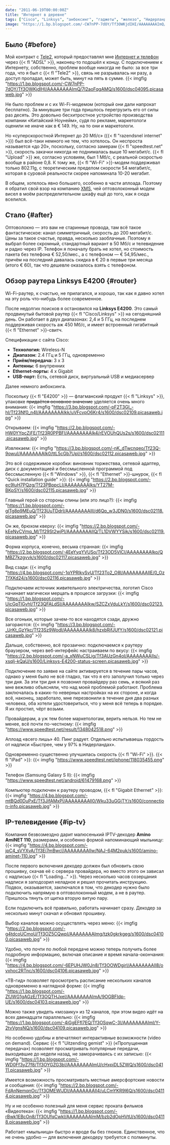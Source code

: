 ```yaml
---
date: "2011-06-19T00:00:00Z"
title: "Интернет в деревне"
tags: ["Cisco", "Linksys", "анбоксинг", "гаджеты", "железо", "Нидерланды", "обзор", "ТВ", "телефон"]
image: "https://1.bp.blogspot.com/-CW7nPP-7dOY/Tf3OWKjdIHI/AAAAAAAAImQ/7I2aoFqgAMQ/s1600/dsc04095.picasaweb.jpg"
---
```


## Было {#before}

Мой контракт с [Tele2](http://www.tele2.nl/), который предоставлял мне [Интернет и телефон](http://www.tele2.nl/internet-bellen.html) через {{< fl "ADSL" >}}, наконец-то подошёл к концу. С подключением к Интернету, собственно, проблем вообще никогда не было: за все три года, что я был с {{< fl "Tele2" >}}, связь не разрывалась ни разу, а доступ пропадал, может быть, минут на пять в сумме.
{{< imgfig "https://1.bp.blogspot.com/-CW7nPP-7dOY/Tf3OWKjdIHI/AAAAAAAAImQ/7I2aoFqgAMQ/s1600/dsc04095.picasaweb.jpg" >}}

<!--more-->

Не было проблем и с их Wi-Fi-модемом (который они дали напрокат бесплатно). За минувшие три года пришлось перегрузить его от силы раз десять. Это довольно бесхитростное устройство производства компании «Китайский Ноунейм», судя по рекламе, маркетологи оценили не иначе как в € 149. Ну, на то они и маркетологи.

Но «суперскоростной Интернет до 20 Мб/с» ({{< fl "razendsnel internet" >}}) был всё-таки немного не тем, что хотелось. Он неспроста называется «до 20», поскольку, согласно замерам {{< fl "speedtest.net" >}}, скорость закачки никогда не поднималась выше 10 мегабит/с. {{< fl "Upload" >}} же, согласно условиям, был 1 Мб/с, с реальной скоростью вообще в районе 0,8. К тому же, {{< fl "Wi-Fi" >}}-модем поддерживал только 802.11g, с теоретическим пределом скорости 54 мегабит/с, которая в суровой реальности скорее напоминала 10-20 мегабит.

В общем, хотелось явно большего, особенно в части аплоада. Поэтому я обратил свой взор на компанию [XMS](http://xmsnet.nl/), чей оптоволоконный модем висел в моём распределительном шкафу ещё до того, как я сюда вселился.

## Стало {#after}

Оптоволокно — это вам не старинные провода, там всё такое фантастическое: канал симметричный, скорость до 200 мегабит/с. Цены за такое счастье, правда, несколько заоблачные. Поэтому я выбрал более скромный, стандартный вариант в 50 Мб/с и телевидение и радио через IP. Телефон я поначалу брать не хотел, но стоимость пакета без телефона € 52,50/мес., а с телефоном — € 54,95/мес., причём на последний давалась скидка в € 20 в первые три месяца (итого € 60), так что дешевле оказалось взять с телефоном.

## Обзор раутера Linksys E4200 {#router}

Wi-Fi-раутер, к счастью, не прилагался, и хорошо, так как я давно хотел на эту роль что-нибудь более современное.

После недолгих поисков я остановился на **Linksys E4200**. Это самый продвинутый бытовой раутер {{< fl "Cisco/Linksys" >}} на сегодняшний день. Он работает в двух диапазонах: 2,4 и 5 ГГц, на последнем поддерживая скорость аж 450 Мб/с, и имеет встроенный гигабитный {{< fl "Ethernet" >}}-свитч.

Спецификации с сайта Cisco:

 * **Технология:** Wireless-N
 * **Диапазон:** 2.4 ГГц и 5 ГГц, одновременно
 * **Приём/передача:** 3 x 3
 * **Антенны:** 6 внутренних
 * **Ethernet-порты:** 4 x Gigabit
 * **USB-порт:** Есть, сетевой диск, виртуальный USB и медиасервер

Далее немного анбоксинга.

Поскольку {{< fl "E4200" >}} — флагманский продукт {{< fl "Linksys" >}}, упаковке ~~придаётся основное значение~~ уделяется очень много внимания:
{{< imgfig "https://3.bp.blogspot.com/-pF2T3GI_-hI/Tf23Nf0_n4I/AAAAAAAAIkk/uVFcvpO6Kr4/s1600/dsc02109.picasaweb.jpg" >}}

Открываем:
{{< imgfig "https://2.bp.blogspot.com/-HW0YYpcZjFE/Tf23R0PPBFI/AAAAAAAAIk4/rEVOUhQUs2s/s1600/dsc02111.picasaweb.jpg" >}}

Извлекаем:
{{< imgfig "https://3.bp.blogspot.com/-nK_dTwcnqeo/Tf23Q-9owuI/AAAAAAAAIk0/ttL5cGb7UpI/s1600/dsc02112.picasaweb.jpg" >}}

Это всё содержимое коробки: виновник торжествва, сетевой адаптер, диск с документацией и бессмысленной программой под бессмысленную {{< fl "Windows" >}}, {{< fl "Ethernet" >}}-шнурок, {{< fl "Quick installation guide" >}}:
{{< imgfig "https://2.bp.blogspot.com/-ec9IuH7PQzg/Tf23PBppcLI/AAAAAAAAIks/YT27M-BKpSY/s1600/dsc02115.picasaweb.jpg" >}}

Главный герой со стороны спины (или это лицо?):
{{< imgfig "https://1.bp.blogspot.com/-glTg8p9MEuQ/Tf23UuTDdrI/AAAAAAAAIlI/d6Qp_w3JDN0/s1600/dsc02118.picasaweb.jpg" >}}

Он же, брюхом кверху:
{{< imgfig "https://2.bp.blogspot.com/-kEeNyCVmq_M/Tf29St2wjPI/AAAAAAAAIlQ/TL1DVWYYSik/s1600/dsc02119.picasaweb.jpg" >}}

Форма корпуса, конечно, весьма странная:
{{< imgfig "https://2.bp.blogspot.com/-4EeYyqYVUSo/Tf23OD5VlCI/AAAAAAAAIko/QMBZ7kzgvvk/s1600/dsc02117.picasaweb.jpg" >}}

Вид сзади:
{{< imgfig "https://4.bp.blogspot.com/-1qYPRlkvSvU/Tf23To2_O8I/AAAAAAAAIlE/0_OzTfXKd24/s1600/dsc02116.picasaweb.jpg" >}}

Подключаем источник живительного электричества, логотип Cisco начинает магически мерцать в процессе загрузки:
{{< imgfig "https://1.bp.blogspot.com/-UicGpTlGvhI/Tf23QFALdSI/AAAAAAAAIkw/SZCZxVduLkY/s1600/dsc02123.picasaweb.jpg" >}}

Все огоньки, которые зачем-то все находятся сзади, дружно загораются:
{{< imgfig "https://3.bp.blogspot.com/-_UrKt_GzYkc/Tf23Sz9WodI/AAAAAAAAIk8/hzxbRifJUfY/s1600/dsc02121.picasaweb.jpg" >}}

Дальше, собственно, всё прозаично: подключаемся к раутеру браузером, через веб-интерфейс настраиваем по вкусу:
{{< imgfig "https://2.bp.blogspot.com/-a_xNWuCSLig/Tf3AUzGn4oI/AAAAAAAAIls/-xsqlj-kQaU/s1600/Linksys-E4200-status-screen.picasaweb.jpg" >}}

Подключение по заявке на сайте активируется в течение пары часов, однако у меня было не всё гладко, так что я его заполучил только через три дня. За эти три дня я позвонил провайдеру раз семь, и всякий раз мне вежливо объясняли, что над моей проблемой работают. Проблема заключалась в каких-то неверных настройках на их стороне, и когда всё, наконец, заработало, мне перезвонили в течение дня два разных человека, оба хотели удостовериться, что у меня всё теперь в порядке. Я их простил, чёрт возьми.

Провайдерам, а уж тем более маркетологам, верить нельзя. Но тем не менее, всё почти по-честному:
{{< imgfig "https://www.speedtest.net/result/1348042518.png" >}}

Аплоад «всего лишь» 40. Пинг радует. Отдельно испытываешь гордость от надписи «Быстрее, чем у 97% в Нидерландах».

Одновременно существенно улучшилась скорость {{< fl "Wi-Fi" >}}. {{< fl "iPad" >}}:
{{< imgfig "https://www.speedtest.net/iphone/118035455.png" >}}

Телефон (Samsung Galaxy S II):
{{< imgfig "https://www.speedtest.net/android/61479168.png" >}}

Компьютер подключен к раутеру проводом, {{< fl "Gigabit Ethernet" >}}:
{{< imgfig "https://4.bp.blogspot.com/-mtBQd0DuPxE/Tf3JifAMxPI/AAAAAAAAIl0/Wku33uGGjTY/s1600/connection-info.picasaweb.jpg" >}}

## IP-телевидение {#ip-tv}

Компания безвозмездно дарит малюсенький IPTV-декодер **Amino AmiNET 110**, размерами, и особенно формой напоминающий мыльницу:
{{< imgfig "https://4.bp.blogspot.com/-jpC4_sVYXvA/Tf3Ei7mBwcI/AAAAAAAAIlw/NAJ-64M2puk/s1600/amino-aminet-110.jpg" >}}

После первого включения декодер должен был обновить свою прошивку, скачав её с сервера провайдера, но вместо этого он зависал с надписью {{< fl "Loading…" >}}. Через несколько часов созерцания надписи я заподозрил неладное и решил прочитать инструкцию. Подвох, оказывается, заключался в том, что декодер нужно было подключить напрямую в оптоволоконный модем, а не в раутер. Пришлось тянуть от щитка вторую витую пару.

Если подключить всё правильно, работать начинает сразу. Декодер за несколько минут скачал и обновил прошивку.

Выбор каналов можно осуществлять через меню:
{{< imgfig "https://2.bp.blogspot.com/-g4tdcoUCmoU/Tf3OZ5CQwpI/AAAAAAAAImg/tzk0gkrkgeg/s1600/dsc04100.picasaweb.jpg" >}}

Удобно, что почти по любой передаче можно теперь получить более подробную информацию, включая описание и время начала-окончания:
{{< imgfig "https://4.bp.blogspot.com/-6EPUHJW0Jn8/Tf3OOWDgirI/AAAAAAAAIl8/ovxhoc2RTnc/s1600/dsc04106.picasaweb.jpg" >}}

«ТВ-гид» позволяет просмотреть расписание нескольких каналов одновременно в наглядной форме:
{{< imgfig "https://1.bp.blogspot.com/-ZfJWG1gAGzE/Tf3OQTHJxeI/AAAAAAAAImA/9OGBFIdp-UE/s1600/dsc04103.picasaweb.jpg" >}}

Можно также увидеть «мозаику» из 12 каналов, при этом видео идёт на всех двенадцати параллельно:
{{< imgfig "https://1.bp.blogspot.com/-4iGgEFfl7EQ/Tf3OSqwC-3I/AAAAAAAAImI/Y-2tvVgnsNQ/s1600/dsc04109.picasaweb.jpg" >}}

Но особенно удобны и впечатляют интерактивные возможности (video on demand). Сервис {{< fl "Uitzending gemist" >}} («Пропущенная передача») позволяет просматривать популярные передачи, выходившие до недели назад, не заморачиваясь с их записью:
{{< imgfig "https://1.bp.blogspot.com/-WD0Ff3yZ7f8/Tf3OYGZG3bI/AAAAAAAAImU/cHxpiDL5ZWQ/s1600/dsc04111.picasaweb.jpg" >}}

Имеется возможность просматривать местные амерсфортские новости и сообщения:
{{< imgfig "https://2.bp.blogspot.com/-FdAnNemqnOc/Tf3OMEWlJDI/AAAAAAAAIl4/uLCmYKR9l6Q/s1600/dsc04114.picasaweb.jpg" >}}

Ну и не особенно полезный для меня сервис проката фильмов «Видеотека»:
{{< imgfig "https://1.bp.blogspot.com/-rBwk1EBcOn8/Tf3OUfqCwkI/AAAAAAAAImM/bzb2dOpHVtU/s1600/dsc04118.picasaweb.jpg" >}}

Работает «мыльница» быстро и вроде бы без глюков. Единственное, что не очень удобно — для включения декодеру требуется с полминуты.

